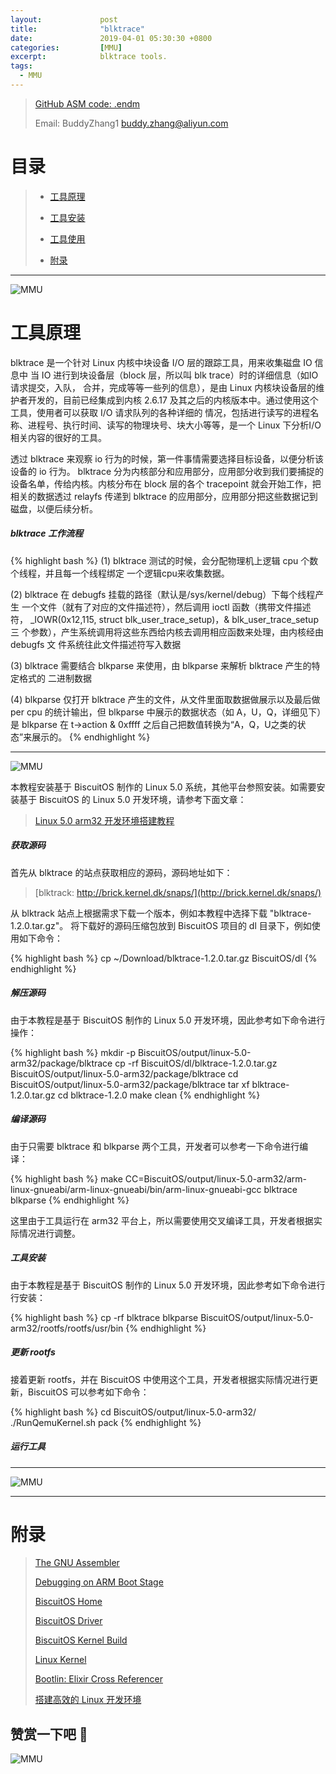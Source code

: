 ```yaml
---
layout:             post
title:              "blktrace"
date:               2019-04-01 05:30:30 +0800
categories:         [MMU]
excerpt:            blktrace tools.
tags:
  - MMU
---
```


> [GitHub ASM code: .endm](https://github.com/BiscuitOS/HardStack/tree/master/Language/Assembly/ARM-GNU-Assembly/Instruction/%5B.endm%5D)
>
> Email: BuddyZhang1 <buddy.zhang@aliyun.com>

# 目录

> - [工具原理](#工具原理)
>
> - [工具安装](#工具安装)
>
> - [工具使用](#工具使用)
>
> - [附录](#附录)

--------------------------------------------------------------
<span id="工具原理"></span>

![MMU](/assets/PDB/BiscuitOS/kernel/IND00000B.jpg)

# 工具原理

blktrace 是一个针对 Linux 内核中块设备 I/O 层的跟踪工具，用来收集磁盘 IO 信息中
当 IO 进行到块设备层（block 层，所以叫 blk trace）时的详细信息（如IO请求提交，入队，
合并，完成等等一些列的信息），是由 Linux 内核块设备层的维护者开发的，目前已经集成到内核
2.6.17 及其之后的内核版本中。通过使用这个工具，使用者可以获取 I/O 请求队列的各种详细的
情况，包括进行读写的进程名称、进程号、执行时间、读写的物理块号、块大小等等，是一个 Linux
下分析I/O相关内容的很好的工具。

透过 blktrace 来观察 io 行为的时候，第一件事情需要选择目标设备，以便分析该设备的 io 行为。
blktrace 分为内核部分和应用部分，应用部分收到我们要捕捉的设备名单，传给内核。内核分布在
block 层的各个 tracepoint 就会开始工作，把相关的数据透过 relayfs 传递到 blktrace
的应用部分，应用部分把这些数据记到磁盘，以便后续分析。

##### blktrace 工作流程

{% highlight bash %}
(1) blktrace 测试的时候，会分配物理机上逻辑 cpu 个数个线程，并且每一个线程绑定
    一个逻辑cpu来收集数据。

(2) blktrace 在 debugfs 挂载的路径（默认是/sys/kernel/debug）下每个线程产生
    一个文件（就有了对应的文件描述符），然后调用 ioctl 函数（携带文件描述符，
    _IOWR(0x12,115, struct blk_user_trace_setup)，& blk_user_trace_setup三
    个参数），产生系统调用将这些东西给内核去调用相应函数来处理，由内核经由 debugfs 文
    件系统往此文件描述符写入数据

(3) blktrace 需要结合 blkparse 来使用，由 blkparse 来解析 blktrace 产生的特定格式的
    二进制数据

(4) blkparse 仅打开 blktrace 产生的文件，从文件里面取数据做展示以及最后做
    per cpu 的统计输出，但 blkparse 中展示的数据状态（如 A，U，Q，详细见下）是
    blkparse 在 t->action & 0xffff 之后自己把数值转换为“A，Q，U之类的状态”来展示的。
{% endhighlight %}

-------------------------------------------------------------
<span id="工具安装"></span>

![MMU](/assets/PDB/BiscuitOS/kernel/IND00000A.jpg)

本教程安装基于 BiscuitOS 制作的 Linux 5.0 系统，其他平台参照安装。如需要安装基于 BiscuitOS
的 Linux 5.0 开发环境，请参考下面文章：

> [Linux 5.0 arm32 开发环境搭建教程](https://biscuitos.github.io/blog/Linux-5.0-arm32-Usermanual/)

##### 获取源码

首先从 blktrace 的站点获取相应的源码，源码地址如下：

> [blktrack: http://brick.kernel.dk/snaps/](http://brick.kernel.dk/snaps/)

从 blktrack 站点上根据需求下载一个版本，例如本教程中选择下载 "blktrace-1.2.0.tar.gz"。
将下载好的源码压缩包放到 BiscuitOS 项目的 dl 目录下，例如使用如下命令：

{% highlight bash %}
cp ~/Download/blktrace-1.2.0.tar.gz BiscuitOS/dl
{% endhighlight %}

##### 解压源码

由于本教程是基于 BiscuitOS 制作的 Linux 5.0 开发环境，因此参考如下命令进行操作：

{% highlight bash %}
mkdir -p BiscuitOS/output/linux-5.0-arm32/package/blktrace
cp -rf BiscuitOS/dl/blktrace-1.2.0.tar.gz  BiscuitOS/output/linux-5.0-arm32/package/blktrace
cd BiscuitOS/output/linux-5.0-arm32/package/blktrace
tar xf blktrace-1.2.0.tar.gz
cd blktrace-1.2.0
make clean
{% endhighlight %}

##### 编译源码

由于只需要 blktrace 和 blkparse 两个工具，开发者可以参考一下命令进行编译：

{% highlight bash %}
make CC=BiscuitOS/output/linux-5.0-arm32/arm-linux-gnueabi/arm-linux-gnueabi/bin/arm-linux-gnueabi-gcc blktrace blkparse
{% endhighlight %}

这里由于工具运行在 arm32 平台上，所以需要使用交叉编译工具，开发者根据实际情况进行调整。

##### 工具安装

由于本教程是基于 BiscuitOS 制作的 Linux 5.0 开发环境，因此参考如下命令进行行安装：

{% highlight bash %}
cp -rf blktrace blkparse BiscuitOS/output/linux-5.0-arm32/rootfs/rootfs/usr/bin
{% endhighlight %}

##### 更新 rootfs

接着更新 rootfs，并在 BiscuitOS 中使用这个工具，开发者根据实际情况进行更新，BiscuitOS
可以参考如下命令：

{% highlight bash %}
cd BiscuitOS/output/linux-5.0-arm32/
./RunQemuKernel.sh pack
{% endhighlight %}

##### 运行工具


-------------------------------------------------------------
<span id="工具使用"></span>

![MMU](/assets/PDB/BiscuitOS/kernel/IND00000A.jpg)





-----------------------------------------------

# <span id="附录">附录</span>

> [The GNU Assembler](http://tigcc.ticalc.org/doc/gnuasm.html)
>
> [Debugging on ARM Boot Stage](https://biscuitos.github.io/blog/BOOTASM-debuggingTools/#header)
>
> [BiscuitOS Home](https://biscuitos.github.io/)
>
> [BiscuitOS Driver](https://biscuitos.github.io/blog/BiscuitOS_Catalogue/)
>
> [BiscuitOS Kernel Build](https://biscuitos.github.io/blog/Kernel_Build/)
>
> [Linux Kernel](https://www.kernel.org/)
>
> [Bootlin: Elixir Cross Referencer](https://elixir.bootlin.com/linux/latest/source)
>
> [搭建高效的 Linux 开发环境](https://biscuitos.github.io/blog/Linux-debug-tools/)

## 赞赏一下吧 🙂

![MMU](/assets/PDB/BiscuitOS/kernel/HAB000036.jpg)
